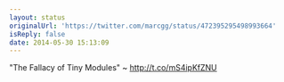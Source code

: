 ```yaml
---
layout: status
originalUrl: 'https://twitter.com/marcgg/status/472395295498993664'
isReply: false
date: 2014-05-30 15:13:09
---
```


"The Fallacy of Tiny Modules" ~ http://t.co/mS4ipKfZNU

